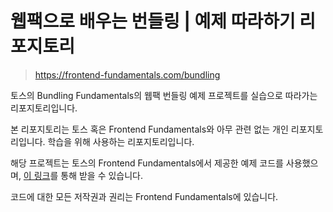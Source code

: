 # 웹팩으로 배우는 번들링 | 예제 따라하기 리포지토리

> https://frontend-fundamentals.com/bundling

토스의 Bundling Fundamentals의 웹팩 번들링 예제 프로젝트를 실습으로 따라가는 리포지토리입니다.

본 리포지토리는 토스 혹은 Frontend Fundamentals와 아무 관련 없는 개인 리포지토리입니다. 학습을 위해 사용하는 리포지토리입니다.

해당 프로젝트는 토스의 Frontend Fundamentals에서 제공한 예제 코드를 사용했으며, [이 링크](https://frontend-fundamentals.com/bundling/webpack-tutorial/intro.html)를 통해 받을 수 있습니다.

코드에 대한 모든 저작권과 권리는 Frontend Fundamentals에 있습니다.
